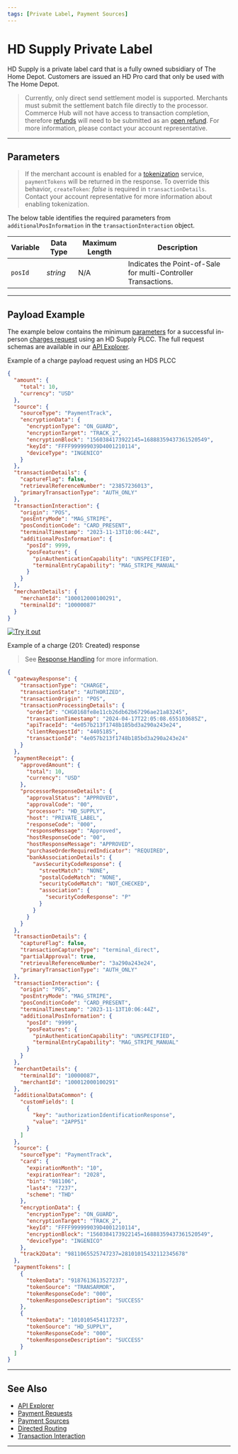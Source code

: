 ```yaml
---
tags: [Private Label, Payment Sources]
---
```


# HD Supply Private Label

HD Supply is a private label card that is a fully owned subsidiary of The Home Depot. Customers are issued an HD Pro card that only be used with The Home Depot.

<!-- theme: warning -->
> Currently, only direct send settlement model is supported. Merchants must submit the settlement batch file directly to the processor. Commerce Hub will not have access to transaction completion, therefore [refunds](?path=docs/Resources/API-Documents/Payments/Refund.md) will need to be submitted as an [open refund](?pathdocs/Resources/API-Documents/Payments/Refund-Open.md). For more information, please contact your account representative.

---

## Parameters

<!--theme:info-->
> If the merchant account is enabled for a [tokenization](?path=docs/Resources/API-Documents/Payments_VAS/Payment-Token.md) service, `paymentTokens` will be returned in the response. To override this behavior, `createToken`: *false* is required in `transactionDetails`. Contact your account representative for more information about enabling tokenization.

<!--
type: tab
titles: transactionInteraction
-->

The below table identifies the required parameters from `additionalPosInformation` in the `transactionInteraction` object.

| Variable | Data Type| Maximum Length | Description |
|---------|----------|----------------|---------|
|`posId` | *string* | N/A | Indicates the Point-of-Sale for multi-Controller Transactions.|

<!-- type: tab-end -->

---

## Payload Example

The example below contains the minimum [parameters](#parameters) for a successful in-person [charges request](?path=docs/Resources/API-Documents/Payments/Charges.md) using an HD Supply PLCC. The full request schemas are available in our [API Explorer](../api/?type=post&path=/payments/v1/charges).

<!--
type: tab
titles: Request, Response
-->

Example of a charge payload request using an HDS PLCC

```json
{
  "amount": {
    "total": 10,
    "currency": "USD"
  },
  "source": {
    "sourceType": "PaymentTrack",
    "encryptionData": {
      "encryptionType": "ON_GUARD",
      "encryptionTarget": "TRACK_2",
      "encryptionBlock": "1560384173922145=16888359437361520549",
      "keyId": "FFFF999999039D4001210114",
      "deviceType": "INGENICO"
    }
  },
  "transactionDetails": {
    "captureFlag": false,
    "retrievalReferenceNumber": "23857236013",
    "primaryTransactionType": "AUTH_ONLY"
  },
  "transactionInteraction": {
    "origin": "POS",
    "posEntryMode": "MAG_STRIPE",
    "posConditionCode": "CARD_PRESENT",
    "terminalTimestamp": "2023-11-13T10:06:44Z",
    "additionalPosInformation": {
      "posId": 9999,
      "posFeatures": {
        "pinAuthenticationCapability": "UNSPECIFIED",
        "terminalEntryCapability": "MAG_STRIPE_MANUAL"
      }
    }
  },
  "merchantDetails": {
    "merchantId": "100012000100291",
    "terminalId": "10000087"
  }
}
```

[![Try it out](../../../../assets/images/button.png)](../api/?type=post&path=/payments/v1/charges)

<!--
type: tab
-->

Example of a charge (201: Created) response

<!-- theme: info -->
> See [Response Handling](?path=docs/Resources/Guides/Response-Codes/Response-Handling.md) for more information.

```json
{
  "gatewayResponse": {
    "transactionType": "CHARGE",
    "transactionState": "AUTHORIZED",
    "transactionOrigin": "POS",
    "transactionProcessingDetails": {
      "orderId": "CHG0168fe8e11cb26db62b67296ae21a83245",
      "transactionTimestamp": "2024-04-17T22:05:08.655103685Z",
      "apiTraceId": "4e057b213f1748b185bd3a290a243e24",
      "clientRequestId": "4405185",
      "transactionId": "4e057b213f1748b185bd3a290a243e24"
    }
  },
  "paymentReceipt": {
    "approvedAmount": {
      "total": 10,
      "currency": "USD"
    },
    "processorResponseDetails": {
      "approvalStatus": "APPROVED",
      "approvalCode": "00",
      "processor": "HD_SUPPLY",
      "host": "PRIVATE_LABEL",
      "responseCode": "000",
      "responseMessage": "Approved",
      "hostResponseCode": "00",
      "hostResponseMessage": "APPROVED",
      "purchaseOrderRequiredIndicator": "REQUIRED",
      "bankAssociationDetails": {
        "avsSecurityCodeResponse": {
          "streetMatch": "NONE",
          "postalCodeMatch": "NONE",
          "securityCodeMatch": "NOT_CHECKED",
          "association": {
            "securityCodeResponse": "P"
          }
        }
      }
    }
  },
  "transactionDetails": {
    "captureFlag": false,
    "transactionCaptureType": "terminal_direct",
    "partialApproval": true,
    "retrievalReferenceNumber": "3a290a243e24",
    "primaryTransactionType": "AUTH_ONLY"
  },
  "transactionInteraction": {
    "origin": "POS",
    "posEntryMode": "MAG_STRIPE",
    "posConditionCode": "CARD_PRESENT",
    "terminalTimestamp": "2023-11-13T10:06:44Z",
    "additionalPosInformation": {
      "posId": "9999",
      "posFeatures": {
        "pinAuthenticationCapability": "UNSPECIFIED",
        "terminalEntryCapability": "MAG_STRIPE_MANUAL"
      }
    }
  },
  "merchantDetails": {
    "terminalId": "10000087",
    "merchantId": "100012000100291"
  },
  "additionalDataCommon": {
    "customFields": [
      {
        "key": "authorizationIdentificationResponse",
        "value": "2APP51"
      }
    ]
  },
  "source": {
    "sourceType": "PaymentTrack",
    "card": {
      "expirationMonth": "10",
      "expirationYear": "2028",
      "bin": "981106",
      "last4": "7237",
      "scheme": "THD"
    },
    "encryptionData": {
      "encryptionType": "ON_GUARD",
      "encryptionTarget": "TRACK_2",
      "keyId": "FFFF999999039D4001210114",
      "encryptionBlock": "1560384173922145=16888359437361520549",
      "deviceType": "INGENICO"
    },
    "track2Data": "9811065525747237=28101015432112345678"
  },
  "paymentTokens": [
    {
      "tokenData": "9187613613527237",
      "tokenSource": "TRANSARMOR",
      "tokenResponseCode": "000",
      "tokenResponseDescription": "SUCCESS"
    },
    {
      "tokenData": "1010105454117237",
      "tokenSource": "HD_SUPPLY",
      "tokenResponseCode": "000",
      "tokenResponseDescription": "SUCCESS"
    }
  ]
}
```

<!-- type: tab-end -->

---

## See Also

- [API Explorer](../api/?type=post&path=/payments/v1/charges)
- [Payment Requests](?path=docs/Resources/API-Documents/Payments/Payments.md)
- [Payment Sources](?path=docs/Resources/Guides/Payment-Sources/Source-Type.md)
- [Directed Routing](?path=docs/Resources/Guides/Directed-Routing.md)
- [Transaction Interaction](?path=docs/Resources/Master-Data/Transaction-Interaction.md)

---
